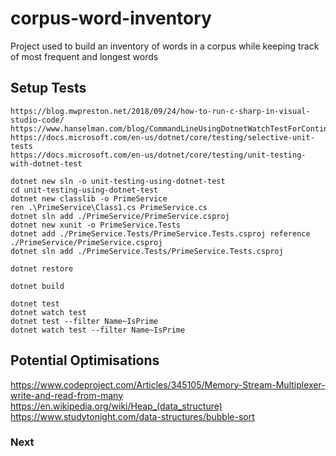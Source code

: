 # corpus-word-inventory
Project used to build an inventory of words in a corpus while keeping track of most frequent and longest words

## Setup Tests
```
https://blog.mwpreston.net/2018/09/24/how-to-run-c-sharp-in-visual-studio-code/
https://www.hanselman.com/blog/CommandLineUsingDotnetWatchTestForContinuousTestingWithNETCore10AndXUnitnet.aspx
https://docs.microsoft.com/en-us/dotnet/core/testing/selective-unit-tests
https://docs.microsoft.com/en-us/dotnet/core/testing/unit-testing-with-dotnet-test
```

```
dotnet new sln -o unit-testing-using-dotnet-test
cd unit-testing-using-dotnet-test
dotnet new classlib -o PrimeService
ren .\PrimeService\Class1.cs PrimeService.cs
dotnet sln add ./PrimeService/PrimeService.csproj
dotnet new xunit -o PrimeService.Tests
dotnet add ./PrimeService.Tests/PrimeService.Tests.csproj reference ./PrimeService/PrimeService.csproj
dotnet sln add ./PrimeService.Tests/PrimeService.Tests.csproj

```


```
dotnet restore

dotnet build

dotnet test
dotnet watch test
dotnet test --filter Name~IsPrime
dotnet watch test --filter Name~IsPrime
```


## Potential Optimisations
https://www.codeproject.com/Articles/345105/Memory-Stream-Multiplexer-write-and-read-from-many
https://en.wikipedia.org/wiki/Heap_(data_structure)
https://www.studytonight.com/data-structures/bubble-sort

### Next